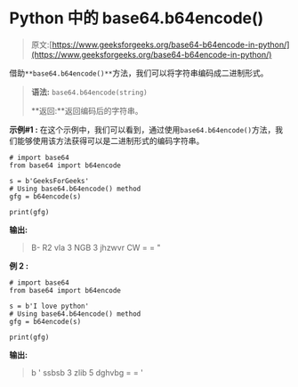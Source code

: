 # Python 中的 base64.b64encode()

> 原文:[https://www.geeksforgeeks.org/base64-b64encode-in-python/](https://www.geeksforgeeks.org/base64-b64encode-in-python/)

借助`**base64.b64encode()**`方法，我们可以将字符串编码成二进制形式。

> **语法:** `base64.b64encode(string)`
> 
> **返回:**返回编码后的字符串。

**示例#1 :**
在这个示例中，我们可以看到，通过使用`base64.b64encode()`方法，我们能够使用该方法获得可以是二进制形式的编码字符串。

```
# import base64
from base64 import b64encode

s = b'GeeksForGeeks'
# Using base64.b64encode() method
gfg = b64encode(s)

print(gfg)
```

**输出:**

> B- R2 vla 3 NGB 3 jhzwvr CW = = "

**例 2 :**

```
# import base64
from base64 import b64encode

s = b'I love python'
# Using base64.b64encode() method
gfg = b64encode(s)

print(gfg)
```

**输出:**

> b ' ssbsb 3 zlib 5 dghvbg = = '